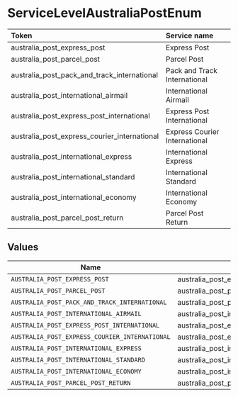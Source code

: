 # ServiceLevelAustraliaPostEnum

|Token | Service name|
|:---|:---|
| australia_post_express_post | Express Post|
| australia_post_parcel_post | Parcel Post|
| australia_post_pack_and_track_international | Pack and Track International|
| australia_post_international_airmail | International Airmail|
| australia_post_express_post_international | Express Post International|
| australia_post_express_courier_international | Express Courier International|
| australia_post_international_express | International Express|
| australia_post_international_standard | International Standard|
| australia_post_international_economy | International Economy|
| australia_post_parcel_post_return | Parcel Post Return|



## Values

| Name                                           | Value                                          |
| ---------------------------------------------- | ---------------------------------------------- |
| `AUSTRALIA_POST_EXPRESS_POST`                  | australia_post_express_post                    |
| `AUSTRALIA_POST_PARCEL_POST`                   | australia_post_parcel_post                     |
| `AUSTRALIA_POST_PACK_AND_TRACK_INTERNATIONAL`  | australia_post_pack_and_track_international    |
| `AUSTRALIA_POST_INTERNATIONAL_AIRMAIL`         | australia_post_international_airmail           |
| `AUSTRALIA_POST_EXPRESS_POST_INTERNATIONAL`    | australia_post_express_post_international      |
| `AUSTRALIA_POST_EXPRESS_COURIER_INTERNATIONAL` | australia_post_express_courier_international   |
| `AUSTRALIA_POST_INTERNATIONAL_EXPRESS`         | australia_post_international_express           |
| `AUSTRALIA_POST_INTERNATIONAL_STANDARD`        | australia_post_international_standard          |
| `AUSTRALIA_POST_INTERNATIONAL_ECONOMY`         | australia_post_international_economy           |
| `AUSTRALIA_POST_PARCEL_POST_RETURN`            | australia_post_parcel_post_return              |